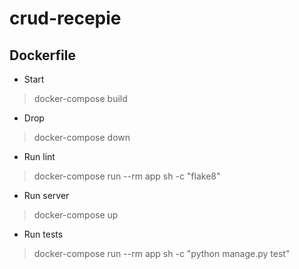 # crud-recepie

## Dockerfile
* Start
> docker-compose build
* Drop
> docker-compose down

* Run lint
> docker-compose run --rm app sh -c "flake8"

* Run server
> docker-compose up

* Run tests
>  docker-compose run --rm app sh -c "python manage.py test"
